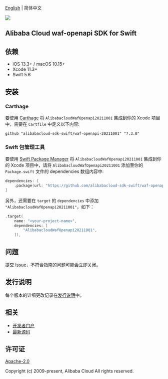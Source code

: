 [English](README.md) | 简体中文

![](https://aliyunsdk-pages.alicdn.com/icons/AlibabaCloud.svg)

## Alibaba Cloud waf-openapi SDK for Swift

## 依赖

- iOS 13.3+ / macOS 10.15+
- Xcode 11.3+
- Swift 5.6

## 安装

### Carthage

要使用 [Carthage](https://github.com/Carthage/Carthage) 将 `AlibabacloudWafOpenapi20211001` 集成到你的 Xcode 项目中，需要在 `Cartfile` 中定义以下内容:

```ogdl
github "alibabacloud-sdk-swift/waf-openapi-20211001" "7.3.0"
```

### Swift 包管理工具

要使用 [Swift Package Manager](https://swift.org/package-manager/) 将 `AlibabacloudWafOpenapi20211001` 集成到你的 Xcode 项目中，请将 `AlibabacloudWafOpenapi20211001` 添加至你的 `Package.swift` 文件的 dependencies 数组内容中:

```swift
dependencies: [
    .package(url: "https://github.com/alibabacloud-sdk-swift/waf-openapi-20211001.git", from: "7.3.0")
]
```

另外，还需要在 `target` 的 `dependencies` 中添加 `"AlibabacloudWafOpenapi20211001"`，如下：

```swift
.target(
    name: "<your-project-name>",
    dependencies: [
        "AlibabacloudWafOpenapi20211001",
    ]),
```

## 问题

[提交 Issue](https://github.com/alibabacloud-sdk-swift/waf-openapi-20211001/issues/new)，不符合指南的问题可能会立即关闭。

## 发行说明

每个版本的详细更改记录在[发行说明](./ChangeLog.txt)中。

## 相关

* [开发者门户](https://next.api.aliyun.com/home)
* [最新源码](https://github.com/alibabacloud-sdk-swift/waf-openapi-20211001)

## 许可证

[Apache-2.0](http://www.apache.org/licenses/LICENSE-2.0)

Copyright (c) 2009-present, Alibaba Cloud All rights reserved.

